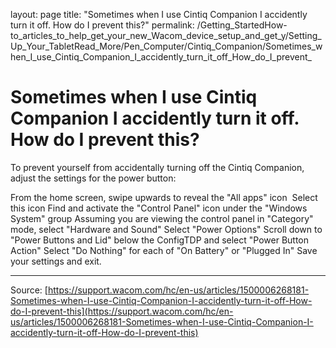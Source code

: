 layout: page
title: "Sometimes when I use Cintiq Companion I accidently turn it off. How do I prevent this?"
permalink: /Getting_StartedHow-to_articles_to_help_get_your_new_Wacom_device_setup_and_get_y/Setting_Up_Your_TabletRead_More/Pen_Computer/Cintiq_Companion/Sometimes_when_I_use_Cintiq_Companion_I_accidently_turn_it_off_How_do_I_prevent_

# Sometimes when I use Cintiq Companion I accidently turn it off. How do I prevent this?

To prevent yourself from accidentally turning off the Cintiq Companion, adjust the settings for the power button:

From the home screen, swipe upwards to reveal the "All apps" icon 
Select this icon
Find and activate the "Control Panel" icon under the "Windows System" group
Assuming you are viewing the control panel in "Category" mode, select "Hardware and Sound"
Select "Power Options"
Scroll down to "Power Buttons and Lid" below the ConfigTDP and select "Power Button Action"
Select "Do Nothing" for each of "On Battery" or "Plugged In"
Save your settings and exit.

---
Source: [https://support.wacom.com/hc/en-us/articles/1500006268181-Sometimes-when-I-use-Cintiq-Companion-I-accidently-turn-it-off-How-do-I-prevent-this](https://support.wacom.com/hc/en-us/articles/1500006268181-Sometimes-when-I-use-Cintiq-Companion-I-accidently-turn-it-off-How-do-I-prevent-this)
